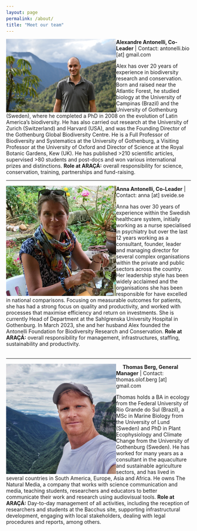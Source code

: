```yaml
---
layout: page
permalink: /about/
title: "Meet our team"
---
```


<img align="left" src="/assets/images/Alexandre-Antonelli-full.jpg" width="300">

**Alexandre Antonelli, Co-Leader** | Contact:  antonelli.bio [at] gmail.com

Alex has over 20 years of experience in biodiversity research and conservation. Born and raised near the Atlantic Forest, he studied biology at the University of Campinas (Brazil) and the University of Gothenburg (Sweden), where he completed a PhD in 2008 on the evolution of Latin America’s biodiversity. He has also carried out research at the University of Zurich (Switzerland) and Harvard (USA), and was the Founding Director of the Gothenburg Global Biodiversity Centre. He is a Full Professor of Biodiversity and Systematics at the University of Gothenburg, a Visiting Professor at the University of Oxford and Director of Science at the Royal Botanic Gardens, Kew (UK). He has published >210 scientific articles, supervised >80 students and post-docs and won various international prizes and distinctions. **Role at ARAÇÁ:** overall responsibility for science, conservation, training, partnerships and fund-raising. 
&nbsp;
&nbsp;
***

<img align="left" src="/assets/images/Anna-Antonelli-full.jpg" width="300">

**Anna Antonelli, Co-Leader**  | Contact: anna [at] sveide.se

Anna has over 30 years of experience within the Swedish healthcare system, initially working as a nurse specialised in psychiatry but over the last 12 years working as a consultant, founder, leader and managing director for several complex organisations within the private and public sectors across the country. Her leadership style has been widely acclaimed and the organisations she has been responsible for have excelled in national comparisons. Focusing on measurable outcomes for patients, she has had a strong focus on quality and productivity, and worked with processes that maximise efficiency and return on investments. She is currently Head of Department at the Sahlgrenska University Hospital in Gothenburg. In March 2023, she and her husband Alex founded the Antonelli Foundation for Biodiversity Research and Conservation. **Role at ARAÇÁ:** overall responsibility for management, infrastructures, staffing, sustainability and productivity.  
&nbsp;
&nbsp;
***
 
<img align="left" src="/assets/images/Thomas-Berg-full.jpg" width="300">
**Thomas Berg, General Manager** | Contact: thomas.olof.berg [at] gmail.com

Thomas holds a BA in ecology from the Federal University of Rio Grande do Sul (Brazil), a MSc in Marine Biology from the University of Lund (Sweden) and PhD in Plant Ecophysiology and Climate Change from the University of Gothenburg (Sweden). He has worked for many years as a consultant in the aquaculture and sustainable agriculture sectors, and has lived in several countries in South America, Europe, Asia and Africa. He owns The Natural Media, a company that works with science communication and media, teaching students, researchers and educators to better communicate their work and research using audiovisual tools. **Role at ARAÇÁ:** Day-to-day management of all activities, including the reception of researchers and students at the Bacchus site, supporting infrastructural development, engaging with local stakeholders, dealing with legal procedures and reports, among others. 


